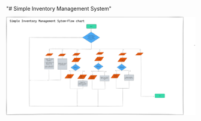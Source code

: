 "# Simple Inventory Management System" 

![Flowchart](https://github.com/AyahShraim/simple-inventory-management-system/blob/development/Untitled-2023-09-09-1047.png)
